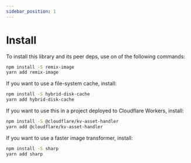 ```yaml
---
sidebar_position: 1
---
```


# Install

To install this library and its peer deps, use on of the following commands:
```bash
npm install -S remix-image
yarn add remix-image
```

If you want to use a file-system cache, install:
```bash
npm install -S hybrid-disk-cache
yarn add hybrid-disk-cache
```

If you want to use this in a project deployed to Cloudflare Workers, install:
```bash
npm install -S @cloudflare/kv-asset-handler
yarn add @cloudflare/kv-asset-handler
```

If you want to use a faster image transformer, install:
```bash
npm install -S sharp
yarn add sharp
```